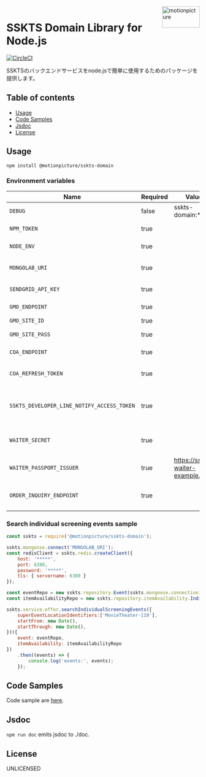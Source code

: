 <img src="https://motionpicture.jp/images/common/logo_01.svg" alt="motionpicture" title="motionpicture" align="right" height="56" width="98"/>

# SSKTS Domain Library for Node.js

[![CircleCI](https://circleci.com/gh/motionpicture/sskts-domain.svg?style=svg&circle-token=26025d5a2df8ffd61173c72bbc1257fc6a2ad66d)](https://circleci.com/gh/motionpicture/sskts-domain)

SSKTSのバックエンドサービスをnode.jsで簡単に使用するためのパッケージを提供します。


## Table of contents

* [Usage](#usage)
* [Code Samples](#code-samples)
* [Jsdoc](#jsdoc)
* [License](#license)


## Usage

```shell
npm install @motionpicture/sskts-domain
```

### Environment variables

| Name                                       | Required | Value                            | Purpose                  |
| ------------------------------------------ | -------- | -------------------------------- | ------------------------ |
| `DEBUG`                                    | false    | sskts-domain:*                   | Debug                    |
| `NPM_TOKEN`                                | true     |                                  | NPM auth token           |
| `NODE_ENV`                                 | true     |                                  | environment name         |
| `MONGOLAB_URI`                             | true     |                                  | MongoDB connection URI   |
| `SENDGRID_API_KEY`                         | true     |                                  | SendGrid API Key         |
| `GMO_ENDPOINT`                             | true     |                                  | GMO API endpoint         |
| `GMO_SITE_ID`                              | true     |                                  | GMO SiteID               |
| `GMO_SITE_PASS`                            | true     |                                  | GMO SitePass             |
| `COA_ENDPOINT`                             | true     |                                  | COA API endpoint         |
| `COA_REFRESH_TOKEN`                        | true     |                                  | COA API refresh token    |
| `SSKTS_DEVELOPER_LINE_NOTIFY_ACCESS_TOKEN` | true     |                                  | 開発者通知用LINEアクセストークン |
| `WAITER_SECRET`                            | true     |                                  | WAITER許可証トークン秘密鍵   |
| `WAITER_PASSPORT_ISSUER`                   | true     | https://sskts-waiter-example.com | WAITER許可証発行者       |
| `ORDER_INQUIRY_ENDPOINT`                   | true     |                                  | 注文照会エンドポイント          |

### Search individual screening events sample

```js
const sskts = require('@motionpicture/sskts-domain');

sskts.mongoose.connect('MONGOLAB_URI');
const redisClient = sskts.redis.createClient({
    host: '*****',
    port: 6380,
    password: '*****',
    tls: { servername: 6380 }
});

const eventRepo = new sskts.repository.Event(sskts.mongoose.connection);
const itemAvailabilityRepo = new sskts.repository.itemAvailability.IndividualScreeningEvent(redisClient);

sskts.service.offer.searchIndividualScreeningEvents({
    superEventLocationIdentifiers:['MovieTheater-118'],
    startFrom: new Date(),
    startThrough: new Date(),
})({
    event: eventRepo,
    itemAvailability: itemAvailabilityRepo
})
    .then((events) => {
        console.log('events:', events);
    });
```

## Code Samples

Code sample are [here](https://github.com/motionpicture/sskts-domain/tree/master/example).

## Jsdoc

`npm run doc` emits jsdoc to ./doc.

## License

UNLICENSED
